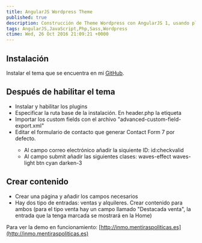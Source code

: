 ```yaml
---
title: AngularJS Wordpress Theme
published: true
description: Construcción de Theme Wordpress con AngularJS 1, usando plugins de Wordpress Wp Rest Api para generar JSON de las entradas y Advanced Custom Fields (ACF) para añadir nuevos campos
tags: AngularJS,JavaScript,Php,Sass,Wordpress
ctime: Wed, 26 Oct 2016 21:09:21 +0000
---
```


## Instalación
Instalar el tema que se encuentra en mi <a href="https://github.com/ivanalbizu/Angular-Wordpress-Theme/" target="_blank">GitHub</a>.

## Después de habilitar el tema

<ul class="list-bullets">
    <li>Instalar y habilitar los plugins</li>
    <li>Especificar la ruta base de la instalación. En header.php la etiqueta <base href="/wordpress/"></li>
    <li>Importar los custom fields con el archivo "advanced-custom-field-export.xml"</li>
    <li>Editar el formulario de contacto que generar Contact Form 7 por defecto.</li>
    <ul class="list-bullets">
        <li>Al campo correo electrónico añadir la siquiente ID: id:checkvalid</li>
        <li>Al campo submit añadir las siguientes clases: waves-effect waves-light btn cyan darken-3</li>
    </ul>
</ul>

## Crear contenido

<ul class="list-bullets">
    <li>Crear una página y añadir los campos necesarios</li>
    <li>Hay dos tipo de entradas: ventas y alquileres. Crear contenido para ambos (para el tipo venta hay un campo llamado "Destacada venta", la entrada que la tenga marcada se mostrará en la Home)</li>
</ul>

Para ver la demo en funcionamiento: [http://inmo.mentiraspoliticas.es](http://inmo.mentiraspoliticas.es)